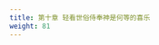 ```yaml
---
title: 第十章 轻看世俗侍奉神是何等的喜乐
weight: 81
---
```

<script>
  window.location.href = "/效法基督/scroll3/09_10_神为万物的最后归宿_轻看世俗侍奉神是何等的喜乐/#第十章-轻看世俗侍奉神是何等的喜乐";
</script>
